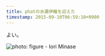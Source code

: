 ```yaml
---
title: phatの水瀬伊織を迎えた
timestamp: 2015-09-10T06:59:10+0900
---
```


よい。

![photo: figure - Iori Minase](/bucket/6ba99b6d43dee44d93c124835defcb249e3d5046.JPG:thumb)

